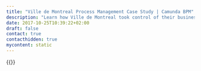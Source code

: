 ```yaml
---
title: "Ville de Montreal Process Management Case Study | Camunda BPM"
description: "Learn how Ville de Montreal took control of their business process automation and improved efficiency in their organization with Camunda. Camunda is the leader for workflow automation based on Java and BPMN 2.0."
date: 2017-10-25T10:39:22+02:00
draft: false
contact: true
contacthidden: true
mycontent: static
---
```

{{<case-study-single
company="Ville de Montreal"
companydescription=""
customerquote=""
teaser=""
usecase=""
videolink=""
logo="//images.ctfassets.net/vpidbgnakfvf/2VNbYuUhMqzrlyAkuulGU3/ca9cb4a8baffb45c07e86cfd1a66d3e9/video-ville-montreal-bild.jpg"
pdf=""
thumbnail="">}}